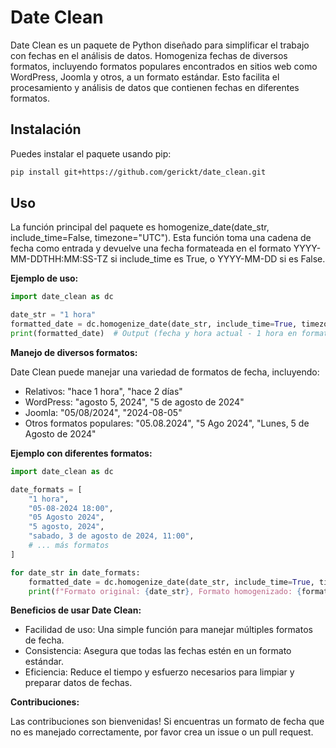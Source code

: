 # Date Clean

Date Clean es un paquete de Python diseñado para simplificar el trabajo con fechas en el análisis de datos. Homogeniza fechas de diversos formatos, incluyendo formatos populares encontrados en sitios web como WordPress, Joomla y otros, a un formato estándar. Esto facilita el procesamiento y análisis de datos que contienen fechas en diferentes formatos.

## Instalación

Puedes instalar el paquete usando pip:

```bash
pip install git+https://github.com/gerickt/date_clean.git
```

## Uso
La función principal del paquete es homogenize_date(date_str, include_time=False, timezone="UTC"). Esta función toma una cadena de fecha como entrada y devuelve una fecha formateada en el formato YYYY-MM-DDTHH:MM:SS-TZ si include_time es True, o YYYY-MM-DD si es False.

**Ejemplo de uso:**
```python
import date_clean as dc

date_str = "1 hora"
formatted_date = dc.homogenize_date(date_str, include_time=True, timezone="America/La_Paz")
print(formatted_date)  # Output (fecha y hora actual - 1 hora en formato ISO 8601): 2024-08-04T04:30:00-04:00
```

**Manejo de diversos formatos:**

Date Clean puede manejar una variedad de formatos de fecha, incluyendo:
- Relativos: "hace 1 hora", "hace 2 días"
- WordPress: "agosto 5, 2024", "5 de agosto de 2024"
- Joomla: "05/08/2024", "2024-08-05"
- Otros formatos populares: "05.08.2024", "5 Ago 2024", "Lunes, 5 de Agosto de 2024"

**Ejemplo con diferentes formatos:**
```python
import date_clean as dc

date_formats = [
    "1 hora",
    "05-08-2024 18:00",
    "05 Agosto 2024",
    "5 agosto, 2024",
    "sabado, 3 de agosto de 2024, 11:00",
    # ... más formatos
]

for date_str in date_formats:
    formatted_date = dc.homogenize_date(date_str, include_time=True, timezone="America/La_Paz")
    print(f"Formato original: {date_str}, Formato homogenizado: {formatted_date}")
```

**Beneficios de usar Date Clean:**
- Facilidad de uso: Una simple función para manejar múltiples formatos de fecha.
- Consistencia: Asegura que todas las fechas estén en un formato estándar.
- Eficiencia: Reduce el tiempo y esfuerzo necesarios para limpiar y preparar datos de fechas.

**Contribuciones:**

Las contribuciones son bienvenidas! Si encuentras un formato de fecha que no es manejado correctamente, por favor crea un issue o un pull request.